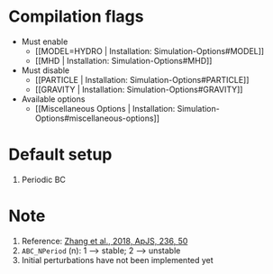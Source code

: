 # Compilation flags
- Must enable
   - [[MODEL=HYDRO | Installation: Simulation-Options#MODEL]]
   - [[MHD | Installation: Simulation-Options#MHD]]
- Must disable
   - [[PARTICLE | Installation: Simulation-Options#PARTICLE]]
   - [[GRAVITY | Installation: Simulation-Options#GRAVITY]]
- Available options
   - [[Miscellaneous Options | Installation: Simulation-Options#miscellaneous-options]]


# Default setup
1. Periodic BC


# Note
1. Reference: [Zhang et al., 2018, ApJS, 236, 50](https://arxiv.org/abs/1804.03479)
2. `ABC_NPeriod` (n): 1 --> stable; 2 --> unstable
3. Initial perturbations have not been implemented yet

